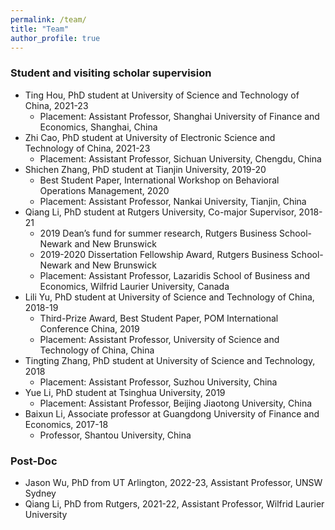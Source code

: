 ```yaml
---
permalink: /team/
title: "Team"
author_profile: true
---
```



### Student and visiting scholar supervision 

<!--* Yanan Zhang, PhD student at Shanghai Jiaotong University, 2022-present -->
<!--* Xudong Wang, PhD student at Tianjin University, 2022-present   -->
* Ting Hou, PhD student at University of Science and Technology of China, 2021-23
  - Placement: Assistant Professor, Shanghai University of Finance and Economics, Shanghai, China
* Zhi Cao, PhD student at University of Electronic Science and Technology of China, 2021-23  
  - Placement: Assistant Professor, Sichuan University, Chengdu, China
* Shichen Zhang, PhD student at Tianjin University, 2019-20
  - Best Student Paper, International Workshop on Behavioral Operations Management, 2020
  - Placement: Assistant Professor, Nankai University, Tianjin, China
* Qiang Li, PhD student at Rutgers University, Co-major Supervisor, 2018-21  
  - 2019 Dean’s fund for summer research, Rutgers Business School-Newark and New Brunswick
  - 2019-2020 Dissertation Fellowship Award, Rutgers Business School-Newark and New Brunswick 
  - Placement: Assistant Professor, Lazaridis School of Business and Economics, Wilfrid Laurier University, Canada
* Lili Yu, PhD student at University of Science and Technology of China, 2018-19 
  - Third-Prize Award, Best Student Paper, POM International Conference China, 2019
  - Placement: Assistant Professor, University of Science and Technology of China, China 
* Tingting Zhang, PhD student at University of Science and Technology, 2018
  - Placement: Assistant Professor, Suzhou University, China 
* Yue Li, PhD student at Tsinghua University, 2019 
  - Placement: Assistant Professor, Beijing Jiaotong University, China
* Baixun Li, Associate professor at Guangdong University of Finance and Economics, 2017-18
  - Professor, Shantou University, China


### Post-Doc  

<!--* Jian Liu, PhD from NUAA and Missouri S&T, 2022- -->
* Jason Wu, PhD from UT Arlington, 2022-23, Assistant Professor, UNSW Sydney
* Qiang Li, PhD from Rutgers, 2021-22, Assistant Professor,  Wilfrid Laurier University
 
 
